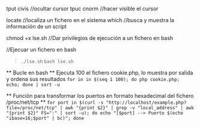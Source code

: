 tput civis		//ocultar cursor
tpuc cnorm		//hacer visible el cursor

locate 			//localiza un fichero en el sistema
which			//busca y muestra la información de un script

chmod +x lse.sh 	//Dar privilegios de ejecución a un fichero en bash

//Ejecuar un fichero en bash
>`./lse.sh`
>`bash lse.sh`

** Bucle en bash **
Ejecuta 100 el fichero cookie.php, lo muestra por salida y ordena sus resultados
	`for in in $(seq 1 100); do php cookie.php; echo; done | sort -u`

** Función para transformar los puertos en formato hexadecimal del fichero /proc/net/tcp **
`for port in $(curl -s "http://localhost/example.php?file=/proc/net/tcp" | awk "{print $2}" | grep -v "local_address" | awk "{print $2}" FS=":" | sort -u); do echo "[$port] --> Puerto $(echo "ibase=16;$port" | bc)"; done`


